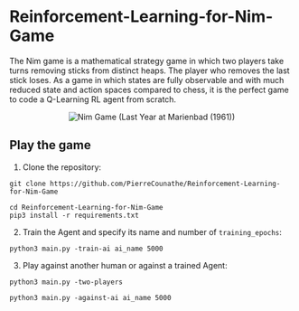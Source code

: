 # Reinforcement-Learning-for-Nim-Game
The Nim game is a mathematical strategy game in which two players take turns removing sticks from distinct heaps. The player who removes the last stick loses. As a game in which states are fully observable and with much reduced state and action spaces compared to chess, it is the perfect game to code a Q-Learning RL agent from scratch.

<p align="center">
  <img src="https://i.pinimg.com/originals/8d/db/49/8ddb49378353a8ee860e081a96de8d4e.jpg"
       alt="Nim Game (Last Year at Marienbad (1961))"/>
 <p/>
     
## Play the game
1. Clone the repository:
```
git clone https://github.com/PierreCounathe/Reinforcement-Learning-for-Nim-Game
```
```
cd Reinforcement-Learning-for-Nim-Game
pip3 install -r requirements.txt
```
2. Train the Agent and specify its name and number of `training_epochs`:
```
python3 main.py -train-ai ai_name 5000
```
3. Play against another human or against a trained Agent:
```
python3 main.py -two-players
```
```
python3 main.py -against-ai ai_name 5000
